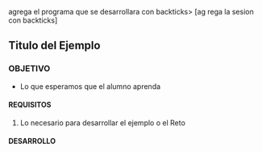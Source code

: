  agrega el programa que se desarrollara con backticks> [ag
rega la sesion con backticks]  
## Titulo del Ejemplo 

### OBJETIVO 
 - Lo que esperamos que el alumno aprenda 

#### REQUISITOS 
1. Lo necesario para desarrollar el ejemplo o el Reto 

#### DESARROLLO

